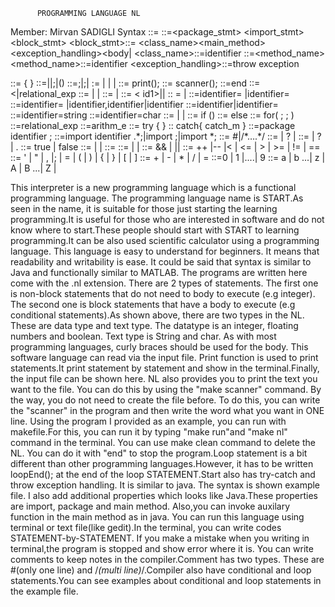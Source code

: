           PROGRAMMING LANGUAGE NL

Member: Mirvan SADIGLI
Syntax
<prog>::= <stmts>
<stmts>::=<package_stmt> <import_stmt> <block_stmt>
<block_stmt>::= <class_name><main_method><exception_handling><body|<method>
<class_name>::=identifier
<method>::=<method_name><body>
<method_name>::=identifier
<exception_handling>::=throw exception
<body>::= { <statement>}
<statement>::=<nonblock_stmt>|<block_stmt2>|;|<method_name>()
<nonblock_stmt>::=<var_dec>;|<expr>;| <single_stmt>
<single_stmt>:= <printer_stmt> | <scanner_stmt> | <comment>|  <end_program>
<printer_stmt>::= print();
<scanner_stmt>::= scanner();
 <end_program>::=end
<expr>::=<arithm_equal><|relational_exp
<block_stmt2>::=<conditional_stmt> | <loop_stmt> |<try_stmt>
<var_dec>::=  <datatypes>|<text_type>
<datatype>::= <int>< id1>|<float><id2>| <boolean><id3>
<text_type>:: = <String><id4>|<char><id5>
<id1>::=identifier= <arithm_equal>|identifier=<relational_exp>
<id2>::=identifier= <arithm_equal>|identifier,identifier|identifier
<id3>::=identifier|identifier=<relational_exp>
<id4>::=identifier=string
<id4>::=identifier=char
<conditional_stmt>::=<if_cond_exp> |<elif_cond_exp> |<else_cond_exp>
 <if_cond_exp>::= if (<cond_op>) <body>
<else_cond_exp>::= else <body>
<for_stmt>::= for( <arg1> ; <arg2> ; <arg3>)  <body>
<arg1::=var_dec|expr
<arg2>::=relational_exp
<arg3>::=arithm_e
<try_stmt>::= try { <try_m>}
<try_m>:: catch{ catch_m }
<package_stmt>::=package identifier ;
<import_stmt>::=import identifier .*;|import <class_name>;|import *;
<comment>::= #|/*….*/
<int>::= <int> <op> <int> | <int> <relational_op> <int>? | <digit>
<float>::= <float> <op> <float> | <float> <relational_op> <floatt>? | <int>.<digit>
 <boolean>::= true | false 
<String>::=<letter> | <digit> | <symbol>
<char>::=<charachter>
 <charachter>::=<letter> | <digit> | <symbol>
 <cond_op>::=<expr> && <expr> | <expr> || <expr> 
 <relational_op> ::= ++ |-- |< | <= | > | >= | != | ==
 <symbol>::=  ' | " | , |; | = | ( | ) | { | } | [ | ]
 <op>::= + | - | * | / | =
 <digit> ::=0 | 1 |....| 9
<letter> ::= a | b ...| z | A | B ...| Z |




This interpreter is a new programming language which is a functional programming language. The programming language name is START.As seen in the name, it is suitable for those just starting the learning programming.It is useful for those who are interested in software and do not know where to start.These people should start with START to learning programming.It can be also used scientific calculator using a programming language. This language is easy to understand for beginners. It means that readability and writability is ease. It could be said that syntax is similar to Java and functionally similar to MATLAB. The programs are written here come with the .nl extension. There are 2 types of statements. The first one is non-block statements that do not need to body to execute (e.g integer). The second one is block statements that have a body to execute (e.g conditional statements).As shown above, there are two types in the NL. These are data type and text type. The datatype is an integer, floating numbers and boolean. Text type is String and char. As with most programming languages, curly braces should be used for the body. This software language can read via the input file. Print function is used to print statements.It print statement by statement and show in the terminal.Finally, the input file can be shown here. NL also provides you to print the text you want to the file. You can do this by using the "make scanner" command. By the way, you do not need to create the file before. To do this, you can write the "scanner" in the program and then write the word what you want in ONE line. Using the program I provided as an example, you can run with makefile.For this, you can run it by typing "make run"and "make nl" command in the terminal. You can use make clean command to delete the NL. You can do it with "end" to stop the program.Loop statement is a bit different than other programming languages.However, it has to be written loopEnd(); at the end of the loop STATEMENT.Start also has try-catch and throw exception handling. It is similar to java. The syntax is shown example file. I also add additional properties which looks like Java.These properties are import, package and main method. Also,you can invoke auxilary function in the main method as in java. You can run this language using terminal or text file(like gedit).In the terminal,  you can write codes STATEMENT-by-STATEMENT. If you make a mistake when you writing in terminal,the program is stopped and show error where it is. You can write comments to keep notes in the compiler.Comment has two types. These are #(only one line) and /*(multi line)*/.Compiler also have conditional and loop statements.You can see examples about conditional and loop statements in the example file.

